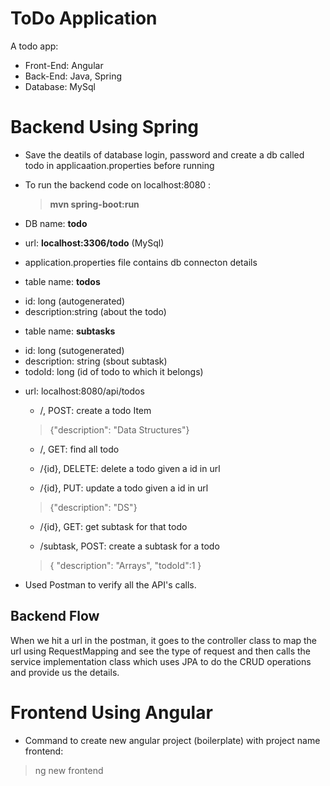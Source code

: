 # ToDo Application
A todo app:
* Front-End: Angular
* Back-End: Java, Spring
* Database: MySql

# Backend Using Spring 
* Save the deatils of database login, password and create a db called todo in applicaation.properties before running 

* To run the backend code on localhost:8080 : 
	> **mvn spring-boot:run**

* DB name: **todo**
* url: **localhost:3306/todo** (MySql)
* application.properties file contains db connecton details
* table name: **todos**
- id: long (autogenerated)
- description:string (about the todo) 

* table name: **subtasks**
- id: long (sutogenerated)
- description: string (sbout subtask)
- todoId: long (id of todo to which it belongs)

* url: localhost:8080/api/todos
	* /, POST: create a todo Item
	
	> {"description": "Data Structures"}

	* /, GET: find all todo
	
	* /{id}, DELETE: delete a todo given a id in url 
	
	* /{id}, PUT: update a todo given a id in url
	> {"description": "DS"}
	
	* /{id}, GET: get subtask for that todo
	
	* /subtask, POST: create a subtask for a todo
	> { "description": "Arrays", "todoId":1 }


* Used Postman to verify all the API's calls.

## Backend Flow
When we hit a url in the postman, it goes to the controller class to map the url using RequestMapping and see the type of request and then calls the service implementation class which uses JPA to do the CRUD operations and provide us the details.

# Frontend Using Angular
*  Command to create new angular project (boilerplate) with project name frontend:
> ng new frontend 
